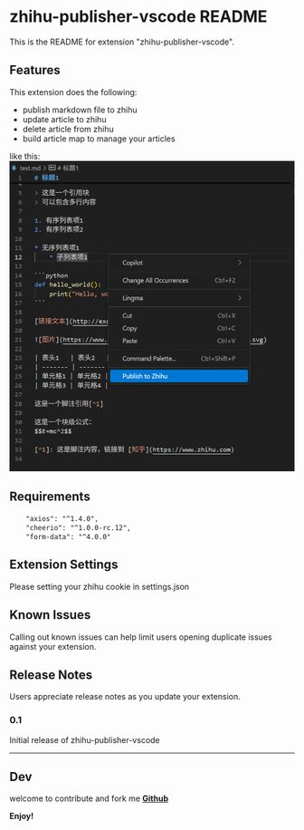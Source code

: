 # zhihu-publisher-vscode README

This is the README for extension "zhihu-publisher-vscode". 

## Features

This extension does the following:
 - publish markdown file to zhihu
 - update article to zhihu
 - delete article from zhihu
 - build article map to manage your articles

like this:
![](./img/image.png)

## Requirements

```
    "axios": "^1.4.0",
    "cheerio": "^1.0.0-rc.12",
    "form-data": "^4.0.0"
```

## Extension Settings

Please setting your zhihu cookie in settings.json

## Known Issues

Calling out known issues can help limit users opening duplicate issues against your extension.

## Release Notes

Users appreciate release notes as you update your extension.

### 0.1
Initial release of zhihu-publisher-vscode


---

## Dev
welcome to contribute and fork me
**[Github](https://github.com/jack-base/zhihu-publisher-vscode)**

**Enjoy!**
